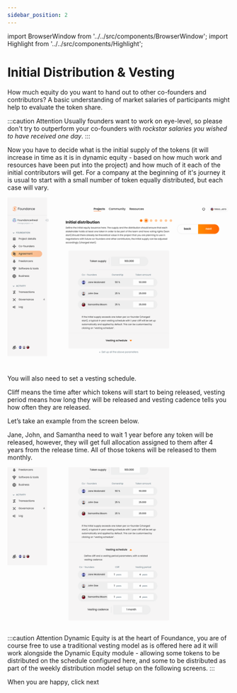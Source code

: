 ```yaml
---
sidebar_position: 2
---
```


import BrowserWindow from '../../src/components/BrowserWindow';
import Highlight from '../../src/components/Highlight';

# Initial Distribution & Vesting

How much equity do you want to hand out to other co-founders and contributors? A basic understanding of market salaries of participants might help to evaluate the token share.

:::caution Attention
Usually founders want to work on eye-level, so please don't try to outperform your co-founders with _rockstar salaries you wished to have received one day_.
:::

Now you have to decide what is the initial supply of the tokens (it will increase in time as it is in dynamic equity - based on how much work and resources have been put into the project) and how much of it each of the initial contributors will get. For a company at the beginning of it's journey it is usual to start with a small number of token equally distributed, but each case will vary.

<BrowserWindow url="https://app.foundance.org/project/10001/agreement">

![Initial Distribution](/img/5-initial-distribution.png "Initial Distribution")
</BrowserWindow>

You will also need to set a vesting schedule.

Cliff means the time after which tokens will start to being released, vesting period means how long they will be released and vesting cadence tells you how often they are released.

Let’s take an example from the screen below.

Jane, John, and Samantha need to wait 1 year before any token will be released, however, they will get full allocation assigned to them after 4 years from the release time. All of those tokens will be released to them monthly.

<BrowserWindow url="https://app.foundance.org/project/10001/agreement">

![Vesting](/img/5-vesting.png "Vesting")
</BrowserWindow>

:::caution Attention
Dynamic Equity is at the heart of Foundance, you are of course free to use a traditional vesting model as is offered here ad it will work alongside the Dynamic Equity module - allowing some tokens to be distributed on the schedule configured here, and some to be distributed as part of the weekly distribution model setup on the following screens.
:::

When you are happy, click <Highlight>next</Highlight>
